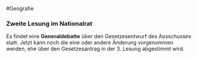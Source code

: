 #Geografie
### Zweite Lesung im Nationalrat

Es findet eine **Generaldebatte** über den Gesetzesentwurf des Ausschusses statt. Jetzt kann noch die eine oder andere Änderung vorgenommen werden, ehe über den Gesetzesantrag in der 3. Lesung abgestimmt wird.